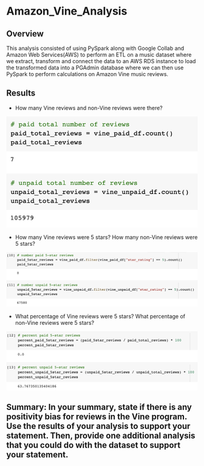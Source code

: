 # Amazon_Vine_Analysis

## Overview 
This analysis consisted of using PySpark along with Google Collab and Amazon Web Services(AWS) to perform an ETL on a music dataset where we extract, transform and connect the data to an AWS RDS instance to load the transformed data into a PGAdmin database where we can then use PySpark to perform calculations on Amazon Vine music reviews.

## Results

- How many Vine reviews and non-Vine reviews were there?

![Resources/totalreviews.png](Resources/totalreviews.png)

- How many Vine reviews were 5 stars? How many non-Vine reviews were 5 stars?

![Resources/5starreviews.png](Resources/5starreviews.png)

- What percentage of Vine reviews were 5 stars? What percentage of non-Vine reviews were 5 stars?

![Resources/percentreviews.png](Resources/percentreviews.png)

## Summary: In your summary, state if there is any positivity bias for reviews in the Vine program. Use the results of your analysis to support your statement. Then, provide one additional analysis that you could do with the dataset to support your statement.
